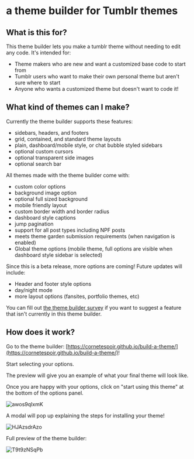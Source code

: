 # a theme builder for Tumblr themes

## What is this for?

This theme builder lets you make a tumblr theme without needing to edit any code. 
It's intended for:
- Theme makers who are new and want a customized base code to start from
- Tumblr users who want to make their own personal theme but aren't sure where to start
- Anyone who wants a customized theme but doesn't want to code it!

## What kind of themes can I make?
Currently the theme builder supports these features:
- sidebars, headers, and footers
- grid, contained, and standard theme layouts
- plain, dashboard/mobile style, or chat bubble styled sidebars
- optional custom cursors
- optional transparent side images
- optional search bar

All themes made with the theme builder come with:
- custom color options
- background image option
- optional full sized background
- mobile friendly layout
- custom border width and border radius
- dashboard style captions
- jump pagination
- support for all post types including NPF posts
- meets theme garden submission requirements (when navigation is enabled)
- Global theme options (mobile theme, full options are visible when dashboard style sidebar is selected)

Since this is a beta release, more options are coming! 
Future updates will include:
- Header and footer style options
- day/night mode
- more layout options (fansites, portfolio themes, etc)

You can fill out [the theme builder survey](https://href.li/?https://forms.gle/KDScN33F78BE5Gwm7) if you want to suggest a feature that isn't currently in this theme builder. 

## How does it work?

Go to the theme builder: [https://cornetespoir.github.io/build-a-theme/](https://cornetespoir.github.io/build-a-theme/)!

Start selecting your options. 

The preview will give you an example of what your final theme will look like. 

Once you are happy with your options, click on "start using this theme" at the bottom of the options panel.

![awos9qIxmK](https://user-images.githubusercontent.com/35387318/212569819-43d02405-95df-4671-b671-11888fae34c1.gif)

A modal will pop up explaining the steps for installing your theme! 

![HJAzsdrAzo](https://user-images.githubusercontent.com/35387318/212569844-928b064c-ec60-43c4-a6ff-d66ece4d7f00.gif)


Full preview of the theme builder:

![T9t9zNSqPb](https://user-images.githubusercontent.com/35387318/212569718-25eb6edd-b052-4633-93e2-b4a0c9892dce.gif)
